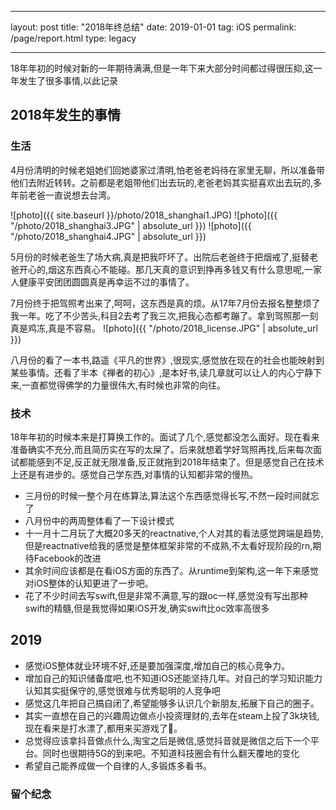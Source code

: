 

---
layout: post
title:  "2018年终总结"
date:   2019-01-01
tag: iOS
permalink: /page/report.html
type: legacy

---



18年年初的时候对新的一年期待满满,但是一年下来大部分时间都过得很压抑,这一年发生了很多事情,以此记录

## 2018年发生的事情
### 生活

   4月份清明的时候老姐她们回她婆家过清明,怕老爸老妈待在家里无聊，所以准备带他们去附近转转。之前都是老姐带他们出去玩的,老爸老妈其实挺喜欢出去玩的,多年前老爸一直说想去台湾。
   
   ![photo]({{ site.baseurl }}/photo/2018_shanghai1.JPG)
   ![photo]({{ "/photo/2018_shanghai3.JPG" | absolute_url }})
   ![photo]({{ "/photo/2018_shanghai4.JPG" | absolute_url }})
   
   5月份的时候老爸生了场大病,真是把我吓坏了。出院后老爸终于把烟戒了,挺替老爸开心的,烟这东西真心不能碰。那几天真的意识到挣再多钱又有什么意思呢,一家人健康平安团团圆圆真是再幸运不过的事情了。
   
   7月份终于把驾照考出来了,呵呵，这东西是真的烦。从17年7月份去报名整整烦了我一年。吃了不少苦头,科目2去考了我三次,把我心态都考蹦了。拿到驾照那一刻真是鸡冻,真是不容易。
   ![photo]({{ "/photo/2018_license.JPG" | absolute_url }})
   
   八月份的看了一本书,路遥《平凡的世界》,很现实,感觉放在现在的社会也能映射到某些事情。还看了半本《禅者的初心》,是本好书,读几章就可以让人的内心宁静下来,一直都觉得佛学的力量很伟大,有时候也非常的向往。
  
### 技术
	
   18年年初的时候本来是打算换工作的。面试了几个,感觉都没怎么面好。现在看来准备确实不充分,而且简历实在写的太屎了。后来就想着学好驾照再找,后来每次面试都能感到不足,反正就无限准备,反正就拖到2018年结束了。但是感觉自己在技术上还是有进步的。感觉自己学东西,对事情的认知都非常的慢热。
      	
- 三月份的时候一整个月在练算法,算法这个东西感觉得长写,不然一段时间就忘了
- 八月份中的两周整体看了一下设计模式
- 十一月十二月玩了大概20多天的reactnative,个人对其的看法感觉跨端是趋势,但是reactnative给我的感觉是整体框架非常的不成熟,不太看好现阶段的rn,期待Facebook的改进
- 其余时间应该都是在看iOS方面的东西了。从runtime到架构,这一年下来感觉对iOS整体的认知更进了一步吧。
- 花了不少时间去写swift,但是非常不满意,写的跟oc一样,感觉没有写出那种swift的精髓,但是我觉得如果iOS开发,确实swift比oc效率高很多
	
	
## 2019

  - 感觉iOS整体就业环境不好,还是要加强深度,增加自己的核心竞争力。
  - 增加自己的知识储备度吧,也不知道iOS还能坚持几年。对自己的学习知识能力认知其实挺保守的,感觉很难与优秀聪明的人竞争吧
  - 感觉这几年把自己搞自闭了,希望能够多认识几个新朋友,拓展下自己的圈子。
  - 其实一直想在自己的兴趣周边做点小投资理财的,去年在steam上投了3k块钱,现在看来是打水漂了,都用来买游戏了🤣。
  - 总觉得应该拿抖音做点什么,淘宝之后是微信,感觉抖音就是微信之后下一个平台。同时也很期待5G的到来吧。不知道科技圈会有什么翻天覆地的变化
  - 希望自己能养成做一个自律的人,多锻炼多看书。

  
### 留个纪念

<!--![photo]({{ site.baseurl }}/photo/2015_9.JPG)-->

  
